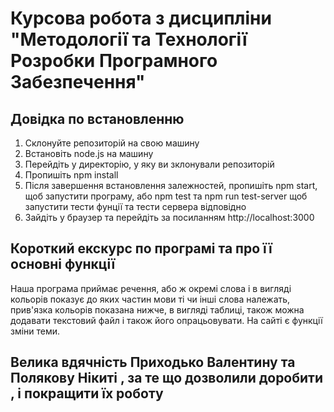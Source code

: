 # Курсова робота з дисципліни "Методології та Технології Розробки Програмного Забезпечення"
## Довідка по встановленню  
1. Склонуйте репозиторій на свою машину
2. Встановіть node.js на машину
3. Перейдіть у директорію, у яку ви зклонували репозиторій
4. Пропишіть npm install
5. Після завершення встановлення залежностей, пропишіть npm start, щоб запустити програму, або npm test та npm run test-server щоб запустити тести фунції та тести сервера відповідно
6. Зайдіть у браузер та перейдіть за посиланням http://localhost:3000
## Короткий екскурс по програмі та про її основні функції
Наша програма приймає речення, або ж окремі слова і в вигляді кольорів показує до яких частин мови ті чи інші слова належать, прив'язка кольорів показана нижче, в вигляді таблиці, також можна додавати текстовий файл і також його опрацьовувати. На сайті є функції зміни теми.
## Велика вдячність Приходько Валентину та Полякову Нікиті , за те що дозволили доробити , і покращити їх роботу 
